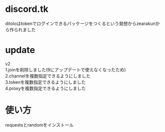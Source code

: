 # discord.tk
ditoloはtokenでログインできるパッケージをつくるという発想からzearakunから作られました
# update
v2<br>
1.joinを削除しました(9にアップデートで使えなくなったため)<br>
2.channelを複数指定できるようにしました<br>
3.tokenを複数指定できるようにしました<br>
4.proxyを複数指定できるようにしました
# 使い方
requestsとrandomをインストール<br>
